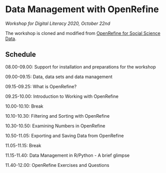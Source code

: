 # Data Management with OpenRefine



*Workshop for Digital Literacy 2020, October 22nd*



The workshop is cloned and modified from [OpenRefine for Social Science Data](https://datacarpentry.org/openrefine-socialsci/).

## Schedule

08.00-09.00: Support for installation and preparations for the workshop

09.00-09.15: Data, data sets and data management

09.15-09.25: What is OpenRefine?

09.25-10.00: Introduction to Working with OpenRefine

10.00-10.10: Break

10.10-10.30: Filtering and Sorting with OpenRefine

10.30-10.50: Examining Numbers in OpenRefine

10.50-11.05: Exporting and Saving Data from OpenRefine

11.05-11.15: Break

11.15-11.40: Data Management in R/Python - A brief glimpse

11.40-12.00: OpenRefine Exercises and Questions
